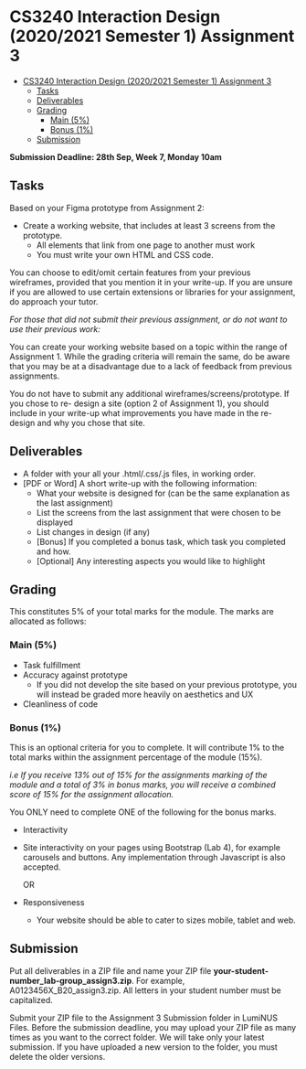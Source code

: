 # CS3240 Interaction Design (2020/2021 Semester 1) Assignment 3

- [CS3240 Interaction Design (2020/2021 Semester 1) Assignment 3](#cs3240-interaction-design-20202021-semester-1-assignment-3)
  - [Tasks](#tasks)
  - [Deliverables](#deliverables)
  - [Grading](#grading)
    - [Main (5%)](#main-5)
    - [Bonus (1%)](#bonus-1)
  - [Submission](#submission)

**Submission Deadline: 28th Sep, Week 7, Monday 10am**

## Tasks

Based on your Figma prototype from Assignment 2:
- Create a working website, that includes at least 3 screens from the prototype.
  - All elements that link from one page to another must work
  - You must write your own HTML and CSS code.

You can choose to edit/omit certain features from your previous wireframes, provided that you mention it in your write-up. If you are unsure if you are allowed to use certain extensions or libraries for your assignment, do approach your tutor.

_For those that did not submit their previous assignment, or do not want to use their previous work:_

You can create your working website based on a topic within the range of Assignment 1. While the grading criteria will remain the same, do be aware that you may be at a disadvantage due to a lack of feedback from previous assignments.

You do not have to submit any additional wireframes/screens/prototype. If you chose to re- design a site (option 2 of Assignment 1), you should include in your write-up what improvements you have made in the re-design and why you chose that site.

## Deliverables
- A folder with your all your .html/.css/.js files, in working order.
- [PDF or Word] A short write-up with the following information:
  - What your website is designed for (can be the same explanation as the last assignment)
  - List the screens from the last assignment that were chosen to be displayed
  - List changes in design (if any)
  - [Bonus] If you completed a bonus task, which task you completed and how.
  - [Optional] Any interesting aspects you would like to highlight
   
## Grading
This constitutes 5% of your total marks for the module. The marks are allocated as follows:

### Main (5%)
- Task fulfillment
- Accuracy against prototype
  -  If you did not develop the site based on your previous prototype, you will instead be graded more heavily on aesthetics and UX
-  Cleanliness of code
  
### Bonus (1%)

This is an optional criteria for you to complete. It will contribute 1% to the total marks within the assignment percentage of the module (15%).

*i.e If you receive 13% out of 15% for the assignments marking of the module and a total of 3% in bonus marks, you will receive a combined score of 15% for the assignment allocation.*

You ONLY need to complete ONE of the following for the bonus marks.

- Interactivity
- Site interactivity on your pages using Bootstrap (Lab 4), for example carousels and buttons. Any implementation through Javascript is also accepted.
  
    OR
- Responsiveness
  - Your website should be able to cater to sizes mobile, tablet and web.
  
## Submission

Put all deliverables in a ZIP file and name your ZIP file **your-student-number_lab-group_assign3.zip**. For example, A0123456X_B20_assign3.zip. All letters in your student number must be capitalized.

Submit your ZIP file to the Assignment 3 Submission folder in LumiNUS Files. Before the submission deadline, you may upload your ZIP file as many times as you want to the correct folder. We will take only your latest submission. If you have uploaded a new version to the folder, you must delete the older versions.